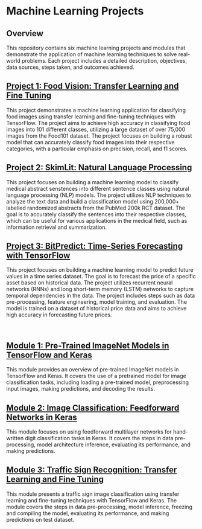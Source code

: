 # Machine Learning Projects

## Overview
This repository contains six machine learning projects and modules that demonstrate the application of machine learning techniques to solve real-world problems. Each project includes a detailed description, objectives, data sources, steps taken, and outcomes achieved.

## [Project 1: Food Vision: Transfer Learning and Fine Tuning](1_FoodVision_using_Transfer_Learning_and_Fine_Tuning/README.md)
This project demonstrates a machine learning application for classifying food images using transfer learning and fine-tuning techniques with TensorFlow. The project aims to achieve high accuracy in classifying food images into 101 different classes, utilizing a large dataset of over 75,000 images from the Food101 dataset. The project focuses on building a robust model that can accurately classify food images into their respective categories, with a particular emphasis on precision, recall, and f1 scores.

## [Project 2: SkimLit: Natural Language Processing](2_SkimLit_Natural_Language_Processing/README.md)
This project focuses on building a machine learning model to classify medical abstract senstences into different sentence classes using natural language processing (NLP) models. The project utilizes NLP techniques to analyze the text data and build a classification model using 200,000+ labelled randomized abstracts from the PubMed 200k RCT dataset. The goal is to accurately classify the sentences into their respective classes, which can be useful for various applications in the medical field, such as information retrieval and summarization.

## [Project 3: BitPredict: Time-Series Forecasting with TensorFlow](3_BitPredict_Time_Series_Forecasting_with_TensorFlow/README.md)
This project focuses on building a machine learning model to predict future values in a time series dataset. The goal is to forecast the price of a specific asset based on historical data. The project utilizes recurrent neural networks (RNNs) and long short-term memory (LSTM) networks to capture temporal dependencies in the data. The project includes steps such as data pre-processing, feature engineering, model training, and evaluation. The model is trained on a dataset of historical price data and aims to achieve high accuracy in forecasting future prices.

<br>

## [Module 1: Pre-Trained ImageNet Models in TensorFlow and Keras](M1_Pretrained_ImageNet_Models/README.md)
This module provides an overview of pre-trained ImageNet models in TensorFlow and Keras. It covers the use of a pretrained model for image classification tasks, including loading a pre-trained model, preprocessing input images, making predictions, and decoding the results.

## [Module 2: Image Classification: Feedforward Networks in Keras](M2_Image_Classification_using_Feedforward_Networks/README.md)
This module focuses on using feedforward multilayer networks for hand-written digit classification tasks in Keras. It covers the steps in data pre-processing, model architecture inference, evaluating its performance, and making predictions.

## [Module 3: Traffic Sign Recognition: Transfer Learning and Fine Tuning](M3_Traffic_Sign_Recognition_using_Transfer_Learning_and_Fine_Tuning/README.md)
This module presents a traffic sign image classification using transfer learning and fine-tuning techniques with TensorFlow and Keras. The module covers the steps in data pre-processing, model inference, freezing and compiling the model, evaluating its performance, and making predictions on test dataset.